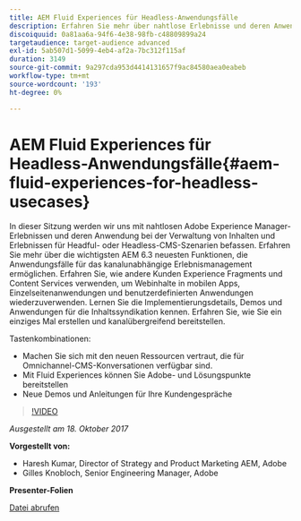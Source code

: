 ```yaml
---
title: AEM Fluid Experiences für Headless-Anwendungsfälle
description: Erfahren Sie mehr über nahtlose Erlebnisse und deren Anwendung bei der Verwaltung von Inhalten und Erlebnissen für Headful- oder Headless-CMS-Szenarien. Erfahren Sie mehr über die wichtigsten AEM 6.3, die neuesten Funktionen, die kanalunabhängige Anwendungsfälle für das Erlebnismanagement ermöglichen, und mehr.
discoiquuid: 0a81aa6a-94f6-4e38-98fb-c48809899a24
targetaudience: target-audience advanced
exl-id: 5ab507d1-5099-4eb4-af2a-7bc312f115af
duration: 3149
source-git-commit: 9a297cda953d4414131657f9ac84580aea0eabeb
workflow-type: tm+mt
source-wordcount: '193'
ht-degree: 0%

---
```


# AEM Fluid Experiences für Headless-Anwendungsfälle{#aem-fluid-experiences-for-headless-usecases}

In dieser Sitzung werden wir uns mit nahtlosen Adobe Experience Manager-Erlebnissen und deren Anwendung bei der Verwaltung von Inhalten und Erlebnissen für Headful- oder Headless-CMS-Szenarien befassen. Erfahren Sie mehr über die wichtigsten AEM 6.3 neuesten Funktionen, die Anwendungsfälle für das kanalunabhängige Erlebnismanagement ermöglichen. Erfahren Sie, wie andere Kunden Experience Fragments und Content Services verwenden, um Webinhalte in mobilen Apps, Einzelseitenanwendungen und benutzerdefinierten Anwendungen wiederzuverwenden. Lernen Sie die Implementierungsdetails, Demos und Anwendungen für die Inhaltssyndikation kennen. Erfahren Sie, wie Sie ein einziges Mal erstellen und kanalübergreifend bereitstellen.

Tastenkombinationen:

* Machen Sie sich mit den neuen Ressourcen vertraut, die für Omnichannel-CMS-Konversationen verfügbar sind.
* Mit Fluid Experiences können Sie Adobe- und Lösungspunkte bereitstellen
* Neue Demos und Anleitungen für Ihre Kundengespräche

>[!VIDEO](https://video.tv.adobe.com/v/20495/?quality=9)

*Ausgestellt am 18. Oktober 2017*

**Vorgestellt von:**

* Haresh Kumar, Director of Strategy and Product Marketing AEM, Adobe
* Gilles Knobloch, Senior Engineering Manager, Adobe

**Presenter-Folien**

[Datei abrufen](assets/gems-fluid-experiencesoct1617.pdf)
<!--
[Get back to the Overview](https://helpx.adobe.com/experience-manager/kt/eseminars/gems/aem-index.html)
-->
